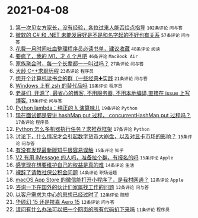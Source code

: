 # 2021-04-08

1. [第一次见女方家长，没有经验，各位过来人能否给点指导](https://www.v2ex.com/t/768918) `102条评论` `问与答`
1. [微软的 C# 和 .NET 未能发展好是不是和名字起的不好也有关系](https://www.v2ex.com/t/768962) `57条评论` `问与答`
1. [花费一月时间吐血整理程序员必读书单，建议收藏](https://www.v2ex.com/t/768913) `48条评论` `阅读`
1. [要疯了，我的 M1，才 4 个月吧](https://www.v2ex.com/t/768960) `46条评论` `MacBook Air`
1. [家族聚会时，每一个长辈都一一叫过吗？](https://www.v2ex.com/t/769013) `27条评论` `问与答`
1. [大龄 C++求职历程](https://www.v2ex.com/t/769036) `23条评论` `程序员`
1. [想开个计算机读书会的群（一些经典➕实践](https://www.v2ex.com/t/769031) `21条评论` `问与答`
1. [Windows 上有 zsh 的替代品吗](https://www.v2ex.com/t/769061) `19条评论` `程序员`
1. [老哥们, 开源了, 最省心的博客, 不用服务器, 不用本地编译,直接在 issue 上写博客.](https://www.v2ex.com/t/769037) `19条评论` `问与答`
1. [Python lambda：纯正的 λ 演算味儿](https://www.v2ex.com/t/768990) `19条评论` `Python`
1. [现在面试都是要讲 hashMap put 过程， concurrentHashMap put 过程吗？](https://www.v2ex.com/t/769027) `17条评论` `程序员`
1. [Python 怎么多机器执行任务？求推荐框架](https://www.v2ex.com/t/768952) `17条评论` `Python`
1. [讨论下，什么情况才会引起数字货币大崩盘，以及对显卡市场的影响？](https://www.v2ex.com/t/768989) `15条评论` `问与答`
1. [有没有发现最新版知乎很容易误触](https://www.v2ex.com/t/768929) `15条评论` `知乎`
1. [V2 有用 iMessage 的人吗，准备拉个群，有报名的吗](https://www.v2ex.com/t/768923) `15条评论` `Apple`
1. [感觉现在想要维护自己的权益是真的难](https://www.v2ex.com/t/769030) `14条评论` `生活`
1. [裸辞了请教社保公积金问题](https://www.v2ex.com/t/768956) `14条评论` `职场话题`
1. [macOS App Store 的微信能打开小程序了，是我村网通？](https://www.v2ex.com/t/769049) `12条评论` `Apple`
1. [咨询一下在国外的伙计们家属找工作的问题](https://www.v2ex.com/t/768973) `12条评论` `问与答`
1. [以客户需求为中心的思想已经过时了](https://www.v2ex.com/t/768972) `12条评论` `随想`
1. [华硕幻 15 还是技嘉 Aero 15](https://www.v2ex.com/t/768951) `12条评论` `问与答`
1. [请问有什么办法可以把一个网页的所有代码扒下来吗](https://www.v2ex.com/t/769055) `11条评论` `程序员`
